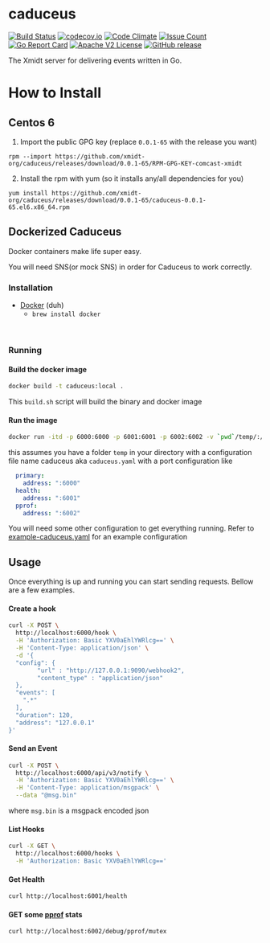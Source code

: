 # caduceus

[![Build Status](https://travis-ci.org/xmidt-org/caduceus.svg?branch=master)](https://travis-ci.com/xmidt-org/caduceus)
[![codecov.io](http://codecov.io/github/xmidt-org/caduceus/coverage.svg?branch=master)](http://codecov.io/github/xmidt-org/caduceus?branch=master)
[![Code Climate](https://codeclimate.com/github/xmidt-org/caduceus/badges/gpa.svg)](https://codeclimate.com/github/xmidt-org/caduceus)
[![Issue Count](https://codeclimate.com/github/xmidt-org/caduceus/badges/issue_count.svg)](https://codeclimate.com/github/xmidt-org/caduceus)
[![Go Report Card](https://goreportcard.com/badge/github.com/xmidt-org/caduceus)](https://goreportcard.com/report/github.com/xmidt-org/caduceus)
[![Apache V2 License](http://img.shields.io/badge/license-Apache%20V2-blue.svg)](https://github.com/xmidt-org/caduceus/blob/master/LICENSE)
[![GitHub release](https://img.shields.io/github/release/xmidt-org/caduceus.svg)](CHANGELOG.md)

The Xmidt server for delivering events written in Go.

# How to Install

## Centos 6

1. Import the public GPG key (replace `0.0.1-65` with the release you want)

```
rpm --import https://github.com/xmidt-org/caduceus/releases/download/0.0.1-65/RPM-GPG-KEY-comcast-xmidt
```

2. Install the rpm with yum (so it installs any/all dependencies for you)

```
yum install https://github.com/xmidt-org/caduceus/releases/download/0.0.1-65/caduceus-0.0.1-65.el6.x86_64.rpm
```

## Dockerized Caduceus
Docker containers make life super easy.

You will need SNS(or mock SNS) in order for Caduceus to work correctly.

### Installation
- [Docker](https://www.docker.com/) (duh)
  - `brew install docker`

</br>

### Running
#### Build the docker image
```bash
docker build -t caduceus:local .
```
This `build.sh` script will build the binary and docker image

#### Run the image
```bash
docker run -itd -p 6000:6000 -p 6001:6001 -p 6002:6002 -v `pwd`/temp/:/etc/caduceus --name caduceus caduceus:local
```
this assumes you have a folder `temp` in your directory with a configuration file name caduceus aka `caduceus.yaml` with
a port configuration like
```yaml
  primary:
    address: ":6000"
  health:
    address: ":6001"
  pprof:
    address: ":6002"
```

You will need some other configuration to get everything running. Refer to [example-caduceus.yaml](example-caduceus.yaml)
 for an example configuration


## Usage
Once everything is up and running you can start sending requests. Bellow are
a few examples.

#### Create a hook
```bash
curl -X POST \
  http://localhost:6000/hook \
  -H 'Authorization: Basic YXV0aEhlYWRlcg==' \
  -H 'Content-Type: application/json' \
  -d '{
  "config": {
		"url" : "http://127.0.0.1:9090/webhook2",
		"content_type" : "application/json"
  },
  "events": [
    ".*"
  ],
  "duration": 120,
  "address": "127.0.0.1"
}'
```

#### Send an Event
```bash
curl -X POST \
  http://localhost:6000/api/v3/notify \
  -H 'Authorization: Basic YXV0aEhlYWRlcg==' \
  -H 'Content-Type: application/msgpack' \
  --data "@msg.bin"
```
where `msg.bin` is a msgpack encoded json

#### List Hooks
```bash
curl -X GET \
  http://localhost:6000/hooks \
  -H 'Authorization: Basic YXV0aEhlYWRlcg=='
```

#### Get Health
```bash
curl http://localhost:6001/health
```

#### GET some [pprof](https://golang.org/pkg/net/http/pprof/) stats
```bash
curl http://localhost:6002/debug/pprof/mutex
```
